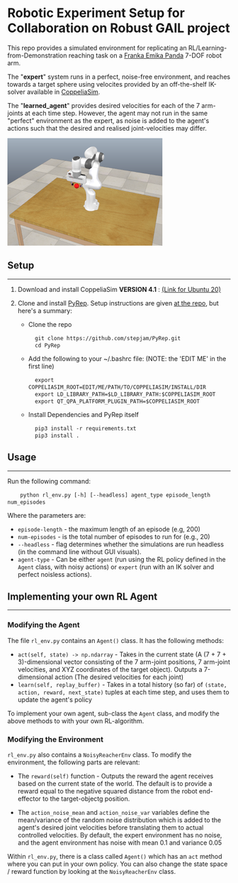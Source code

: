 # Robotic Experiment Setup for Collaboration on Robust GAIL project

This repo provides a simulated environment for replicating an RL/Learning-from-Demonstration reaching task on a [Franka Emika Panda](https://www.franka.de/) 7-DOF robot arm.

The "__expert__" system runs in a perfect, noise-free environment, and reaches towards a target sphere using velocites provided by an off-the-shelf IK-solver available in [CoppeliaSim](https://www.coppeliarobotics.com/).

The "__learned_agent__" provides desired velocities for each of the 7 arm-joints at each time step. However, the agent may not run in the same "perfect" environment as the expert, as noise is added to the agent's actions such that the desired and realised joint-velocities may differ.

![Robot Reaching](pics/robotReach.png)

## Setup
---

1. Download and install CoppeliaSim __VERSION 4.1__ : [(Link for Ubuntu 20)](https://www.coppeliarobotics.com/files/CoppeliaSim_Edu_V4_1_0_Ubuntu20_04.tar.xz)
2. Clone and install [PyRep](https://github.com/stepjam/PyRep). Setup instructions are given [at the repo](https://github.com/stepjam/PyRep), but here's a summary:

	- Clone the repo

			git clone https://github.com/stepjam/PyRep.git
			cd PyRep

	- Add the following to your ~/.bashrc file: (NOTE: the 'EDIT ME' in the first line)

			export COPPELIASIM_ROOT=EDIT/ME/PATH/TO/COPPELIASIM/INSTALL/DIR
			export LD_LIBRARY_PATH=$LD_LIBRARY_PATH:$COPPELIASIM_ROOT
			export QT_QPA_PLATFORM_PLUGIN_PATH=$COPPELIASIM_ROOT

	- Install Dependencies and PyRep itself

			pip3 install -r requirements.txt
			pip3 install .


## Usage
---
Run the following command:

		python rl_env.py [-h] [--headless] agent_type episode_length num_episodes

Where the parameters are:
- `episode-length` - the maximum length of an episode (e.g, 200)
- `num-episodes` - is the total number of episodes to run for (e.g., 20)
- `--headless` - flag determines whether the simulations are run headless (in the command line without GUI visuals).
- `agent-type` -  Can be either `agent` (run using the RL policy defined in the `Agent` class, with noisy actions) or `expert` (run with an IK solver and perfect noisless actions).

## Implementing your own RL Agent
---

### Modifying the Agent

The file `rl_env.py` contains an `Agent()` class. It has the following methods:

- `act(self, state) -> np.ndarray` - Takes in the current state (A (7 + 7 + 3)-dimensional vector consisting of the 7 arm-joint positions, 7 arm-joint velocities, and XYZ coordinates of the target object). Outputs a 7-dimensional action (The desired velocities for each joint)
- `learn(self, replay_buffer)` - Takes in a total history (so far) of `(state, action, reward, next_state)` tuples at each time step, and uses them to update the agent's policy

To implement your own agent, sub-class the `Agent` class, and modify the above methods to with your own RL-algorithm.

### Modifying the Environment

`rl_env.py` also contains a `NoisyReacherEnv` class. To modify the environment, the following parts are relevant:

- The `reward(self)` function - Outputs the reward the agent receives based on the current state of the world. The default is to provide a reward equal to the negative squared distance from the robot end-effector to the target-objectg position.

- The `action_noise_mean` and `action_noise_var` variables define the mean/variance of the random noise distribution which is added to the agent's desired joint velocities before translating them to actual controlled velocities. By default, the expert environment has no noise, and the agent environment has noise with mean 0.1 and variance 0.05

Within `rl_env.py`, there is a class called `Agent()` which has an `act` method where you can put in your own policy. You can also change the state space / reward function by looking at the `NoisyReacherEnv` class.
